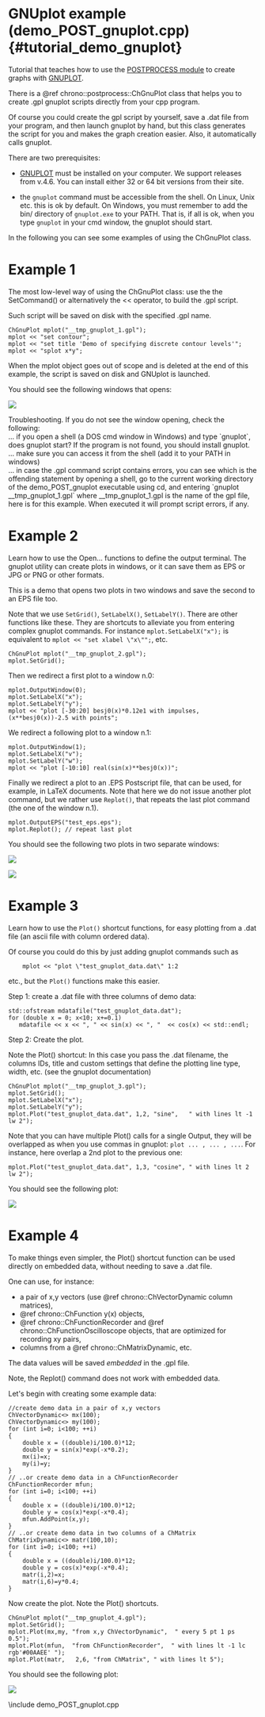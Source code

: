 GNUplot example (demo_POST_gnuplot.cpp)  {#tutorial_demo_gnuplot}
==========================

Tutorial that teaches how to use the 
[POSTPROCESS module](group__postprocess__module.html)
to create graphs with [GNUPLOT](http://www.gnuplot.info). 

There is a @ref chrono::postprocess::ChGnuPlot class that helps you to create .gpl 
gnuplot scripts directly from your cpp program.

Of course you could create the gpl script by yourself, save a .dat file 
from your program, and then launch gnuplot by hand, 
but this class generates the script for you and makes the graph 
creation easier. Also, it automatically calls gnuplot.

There are two prerequisites:

- [GNUPLOT](http://www.gnuplot.info) must be installed on your computer. 
  We support releases from v.4.6. You can install either 32 or 64 bit versions from their site.

- the `gnuplot` command must be accessible from the shell. 
  On Linux, Unix etc. this is ok by default. 
  On Windows, you must remember to add the bin/ directory of `gnuplot.exe` to your PATH. 
  That is, if all is ok, when you type `gnuplot` in your cmd window, 
  the gnuplot should start.

In the following you can see some examples of using the ChGnuPlot class.


# Example 1

The most low-level way of using the ChGnuPlot class: use the the 
SetCommand() or alternatively the << operator, to build the .gpl script.

Such script will be saved on disk with the specified .gpl name. 

~~~{.cpp}
ChGnuPlot mplot("__tmp_gnuplot_1.gpl");
mplot << "set contour";
mplot << "set title 'Demo of specifying discrete contour levels'";
mplot << "splot x*y";
~~~

When the mplot object goes out of scope and is deleted 
at the end of this example, the script is saved on disk and GNUplot is launched.

You should see the following windows that opens:

![](http://projectchrono.org/assets/manual/Tutorial_gnuplot1.png)

<div class="ce-info">
Troubleshooting. If you do not see the window opening, check the following: 
<br>
... if you open a shell (a DOS cmd window in Windows) and type `gnuplot`, 
  does gnuplot start? If the program is not found, you should install gnuplot.
<br>
... make sure you can access it from the shell (add it to your PATH in windows)
<br>
... in case the .gpl command script contains errors, you can see which is 
  the offending statement by opening a shell, go to the current working directory 
  of the demo_POST_gnuplot executable using cd, and entering 
  `gnuplot __tmp_gnuplot_1.gpl`  where __tmp_gnuplot_1.gpl is the name 
  of the gpl file, here is for this example. 
  When executed it will prompt script errors, if any.
</div>


# Example 2

Learn how to use the Open... functions to define the output terminal.
The gnuplot utility can create plots in windows, or it can save them 
as EPS or JPG or PNG or other formats. 

This is a demo that opens two plots in two windows and save the 
second to an EPS file too.

Note that we use `SetGrid()`, `SetLabelX()`, `SetLabelY()`. 
There are other functions like these. They are shortcuts to alleviate 
you from entering complex gnuplot commands. For instance 
`mplot.SetLabelX("x");` is equivalent to 
`mplot << "set xlabel \"x\"";`, etc.

~~~{.cpp}
ChGnuPlot mplot("__tmp_gnuplot_2.gpl");
mplot.SetGrid();
~~~

Then we redirect a first plot to a window n.0:

~~~{.cpp}
mplot.OutputWindow(0);
mplot.SetLabelX("x");
mplot.SetLabelY("y");
mplot << "plot [-30:20] besj0(x)*0.12e1 with impulses, (x**besj0(x))-2.5 with points";
~~~

We redirect a following plot to a window n.1:

~~~{.cpp}
mplot.OutputWindow(1);
mplot.SetLabelX("v");
mplot.SetLabelY("w");
mplot << "plot [-10:10] real(sin(x)**besj0(x))";
~~~

Finally we redirect a plot to an .EPS Postscript file, 
that can be used, for example, in LaTeX documents. 
Note that here we do not issue another plot command, 
but we rather use `Replot()`, that repeats the last plot command (the one of the window n.1).

~~~{.cpp}
mplot.OutputEPS("test_eps.eps");
mplot.Replot(); // repeat last plot
~~~

You should see the following two plots in two separate windows:

![](http://projectchrono.org/assets/manual/Tutorial_gnuplot2.png)

![](http://projectchrono.org/assets/manual/Tutorial_gnuplot3.png)


# Example 3

Learn how to use the `Plot()` shortcut functions, for easy plotting 
from a .dat file (an ascii file with column ordered data). 

Of course you could do this by just adding gnuplot commands such as 

~~~{.cpp}
	mplot << "plot \"test_gnuplot_data.dat\" 1:2 
~~~

etc., but the `Plot()` functions make this easier.

Step 1: create a .dat file with three columns of demo data:

~~~{.cpp}
std::ofstream mdatafile("test_gnuplot_data.dat");
for (double x = 0; x<10; x+=0.1)
   mdatafile << x << ", " << sin(x) << ", "  << cos(x) << std::endl;
~~~

Step 2: Create the plot. 

Note the Plot() shortcut: In this case you pass the .dat 
filename, the columns IDs, title and custom settings that 
define the plotting line type, width, etc. (see the gnuplot documentation)

~~~{.cpp}
ChGnuPlot mplot("__tmp_gnuplot_3.gpl");
mplot.SetGrid();
mplot.SetLabelX("x");
mplot.SetLabelY("y");
mplot.Plot("test_gnuplot_data.dat", 1,2, "sine",   " with lines lt -1 lw 2");
~~~

Note that you can have multiple Plot() calls for a single Output, 
they will be overlapped as when you use commas in gnuplot:  `plot ... , ... , ...`.
For instance, here overlap a 2nd plot to the previous one:

~~~{.cpp}
mplot.Plot("test_gnuplot_data.dat", 1,3, "cosine", " with lines lt 2 lw 2");
~~~	

You should see the following plot:

![](http://projectchrono.org/assets/manual/Tutorial_gnuplot4.png)


# Example 4

To make things even simpler, the Plot() shortcut function can be used directly 
on embedded data, without needing to save a .dat file. 

One can use, for instance:
- a pair of x,y vectors (use @ref chrono::ChVectorDynamic column matrices),
- @ref chrono::ChFunction y(x) objects,
- @ref chrono::ChFunctionRecorder and @ref chrono::ChFunctionOscilloscope objects, that 
  are optimized for recording xy pairs,
- columns from a @ref chrono::ChMatrixDynamic, etc.

The data values will be saved _embedded_ in the .gpl file.

Note, the Replot() command does not work with embedded data.

Let's begin with creating some example data: 

~~~{.cpp}
//create demo data in a pair of x,y vectors
ChVectorDynamic<> mx(100);
ChVectorDynamic<> my(100);
for (int i=0; i<100; ++i)
{
	double x = ((double)i/100.0)*12;
	double y = sin(x)*exp(-x*0.2);
	mx(i)=x;
	my(i)=y;
}
// ..or create demo data in a ChFunctionRecorder
ChFunctionRecorder mfun;
for (int i=0; i<100; ++i)
{
	double x = ((double)i/100.0)*12;
	double y = cos(x)*exp(-x*0.4);
	mfun.AddPoint(x,y);
}
// ..or create demo data in two columns of a ChMatrix
ChMatrixDynamic<> matr(100,10);
for (int i=0; i<100; ++i)
{
	double x = ((double)i/100.0)*12;
	double y = cos(x)*exp(-x*0.4);
	matr(i,2)=x;
	matr(i,6)=y*0.4;
}
~~~

Now create the plot. 
Note the Plot() shortcuts. 

~~~{.cpp}
ChGnuPlot mplot("__tmp_gnuplot_4.gpl");
mplot.SetGrid();
mplot.Plot(mx,my, "from x,y ChVectorDynamic",  " every 5 pt 1 ps 0.5");
mplot.Plot(mfun,  "from ChFunctionRecorder",  " with lines lt -1 lc rgb'#00AAEE' ");
mplot.Plot(matr,   2,6, "from ChMatrix", " with lines lt 5");
~~~

You should see the following plot:

![](http://projectchrono.org/assets/manual/Tutorial_gnuplot5.png)



\include demo_POST_gnuplot.cpp

